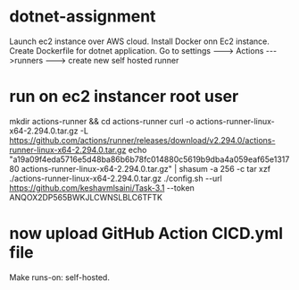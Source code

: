 # dotnet-assignment
Launch ec2 instance over AWS cloud.
Install Docker onn Ec2 instance. 
Create Dockerfile for dotnet application.
Go to settings ---> Actions --->runners ---> create new self hosted runner
# run on ec2 instancer root user
mkdir actions-runner && cd actions-runner
curl -o actions-runner-linux-x64-2.294.0.tar.gz -L https://github.com/actions/runner/releases/download/v2.294.0/actions-runner-linux-x64-2.294.0.tar.gz
echo "a19a09f4eda5716e5d48ba86b6b78fc014880c5619b9dba4a059eaf65e131780  actions-runner-linux-x64-2.294.0.tar.gz" | shasum -a 256 -c
tar xzf ./actions-runner-linux-x64-2.294.0.tar.gz
./config.sh --url https://github.com/keshavmlsaini/Task-3.1 --token ANQOX2DP565BWKJLCWNSLBLC6TFTK

# now upload GitHub Action CICD.yml file
Make  runs-on: self-hosted.
